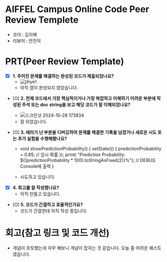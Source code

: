 # AIFFEL Campus Online Code Peer Review Templete
- 코더 : 김지혜
- 리뷰어 : 안진덕


# PRT(Peer Review Template)
- [X]  **1. 주어진 문제를 해결하는 완성된 코드가 제출되었나요?**
    - ![jihye1](https://github.com/user-attachments/assets/4b3862ab-f18a-4ca8-9ce8-929bbb16d200)
    - 아직 앱이 완성되지 않았습니다.

    
- [O]  **2. 전체 코드에서 가장 핵심적이거나 가장 복잡하고 이해하기 어려운 부분에 작성된 
주석 또는 doc string을 보고 해당 코드가 잘 이해되었나요?**
    - ![스크린샷 2024-10-28 173834](https://github.com/user-attachments/assets/16e185f7-6d7c-4371-8962-0b23395cb513)
    - 잘 되었습니다.

        
- [O]  **3. 에러가 난 부분을 디버깅하여 문제를 해결한 기록을 남겼거나
새로운 시도 또는 추가 실험을 수행해봤나요?**
    -   void showPredictionProbability() {
    setState(() {
      predictionProbability = 0.85; // 임시 확률
    });
    print(
        "Prediction Probability: ${(predictionProbability * 100).toStringAsFixed(2)}%"); // DEBUG Console에 출력
  }

    - 시도하고 있습니다.

        
- [X]  **4. 회고를 잘 작성했나요?**
    - 아직 만들고 있습니다.
        
- [O]  **5. 코드가 간결하고 효율적인가요?**
    - 코드가 간결한데 아직 작성 중입니다.

# 회고(참고 링크 및 코드 개선)
   - 개념이 흐릿했는데 자꾸 해보니 개념이 잡히는 것 같습니다. 오늘 좀 어려운 퀘스트였습니다.
